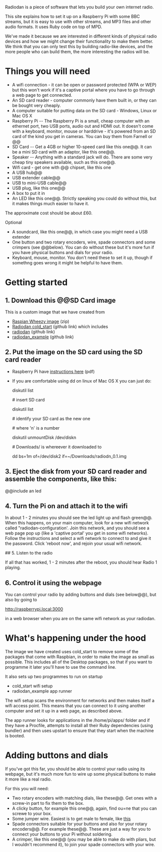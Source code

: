 Radiodan is a piece of software that lets you build your own internet radio. 

This site explains how to set it up on a Raspberry Pi with some BBC streams, but it is easy to use with other 
streams, and MP3 files and other audio formats. It uses Ruby code on top of MPD.

We've made it because we are interested in different kinds of physical radio devices and how we might change 
their functionality to make them better. We think that you can only test this by building radio-like devices, and 
the more people who can build them, the more interesting the radios will be.


Things you will need
====================

* A wifi connection - it can be open or password protected (WPA or WEP) but this won't work if it's a captive portal where you have to go through a web page to get connected.
* An SD card reader - computer commonly have them built in, or they can be bought very cheaply.
* A computer suitable for putting data on the SD card - Windows, Linux or Mac OS X
* Raspberry Pi
-- The Raspberry Pi is a small, cheap computer with an ethernet port, two USB ports, audio out and HDMI out. It 
doesn't come with a keyboard, monitor, mouse or harddrive - it's powered from an SD card of the kind you get in 
cameras. You can buy them from Farnell or @@
* SD Card
-- Get a 4GB or higher 10-speed card like this one@@. It can be a mini SD card with an adaptor, like this one@@.
* Speaker
-- Anything with a standard jack will do. There are some very cheap tiny speakers available, such as this one@@.
* Wifi card - get one with @@ chipset, like this one
* A USB hub@@
* USB extender cable@@
* USB to mini-USB cable@@
* USB plug, like this one@@
* A box to put it in
* An LED like this one@@. Strictly speaking you could do without this, but it makes things much easier to have it.


The approximate cost should be about £60.

Optional

* A soundcard, like this one@@, in which case you might need a USB extender
* One button and two rotary encoders, wire, spade connectors and some crimpers (see @@below). You can do without these but it's more fun if you have physical buttons and dials for your radio.
* Keyboard, mouse, monitor. You don't need these to set it up, though if somethng goes wrong it might be helpful 
to have them.


Getting started
===============

## 1. Download this @@SD Card image

This is a custom image that we have created from 

* [Raspian Wheezy image](http://downloads.raspberrypi.org/raspbian_latest) (zip)
* [Radiodan cold_start](https://github.com/radiodan/cold_start) (github link) which includes
* [radiodan](https://github.com/pixelblend/radiodan) (github link)
* [radiodan_example](https://github.com/radiodan/radiodan_example) (github link)

## 2. Put the image on the SD card using the SD card reader

* Raspberry Pi have [instructions here](http://www.raspberrypi.org/wp-content/uploads/2012/04/quick-start-guide-v2_1.pdf) (pdf)
* If you are comfortable using dd on linux of Mac OS X you can just do:


     diskutil list

     \# insert SD card

     diskutil list

     \# identify your SD card as the new one

     \# where 'n' is a number

     diskutil unmountDisk /dev/diskn

     \# Downloads/ is whereever it downloaded to

     dd bs=1m of=/dev/disk2 if=~/Downloads/radiodn_0.1.img

## 3. Eject the disk from your SD card reader and assemble the components, like this:

@@include an led
 
## 4. Turn the Pi on and attach it to the wifi

In about 1 - 2 minutes you should see the led light up and flash green@@. When this happens, on your main 
computer, look for a new wifi network called "radiodan-configuration'. Join this network, and you should see a 
web page pop up (like a 'captive portal' you get in some wifi networks). Follow the instructions and select a 
wifi network to connect to and give it the password. Click 'reboot now', and rejoin your usual wifi network.

## 5. Listen to the radio

If all that has worked, 1 - 2 minutes after the reboot, you should hear Radio 1 playing.

## 6. Control it using the webpage

You can control your radio by adding buttons and dials (see below@@), but also by going to 

http://raspberrypi.local:3000

in a web browser when you are on the same wifi network as your radiodan.


What's happening under the hood
===============================

The image we have created uses cold_start to remove some of the packages that come with Raspbian, in order to make 
the image as small as possible. This includes all of the Desktop packages, so that if you want to programme it later 
you'll have to use the command line.

It also sets up two programmes to run on startup
* cold_start wifi setup
* radiodan_example app runner

The wifi setup scans the environment for networks and then makes itself a wifi access point. This means that you 
can connect to it using another computer and set it up in a web page, as described above.

The app runner looks for applications in the /home/pi/apps/ folder and if they have a Procfile, attempts to 
install all their Ruby dependencies (using bundler) and then uses upstart to ensure that they start when the 
machine is booted.


Adding buttons and dials
========================

If you've got this far, you should be able to control your radio using its webpage, but it's much more fun to wire 
up some physical buttons to make it more like a real radio.

For this you will need:

* Two rotary encoders with matching dials, like these@@. Get ones with a screw-in part to fix them to the box.
* A clicky button, for example this one@@, again, find ou=ne that you can screwe to your box.
* Some jumper wire. Easiest is to get male to female, like [this](http://www.tandyonline.co.uk/male-to-female-jumper-wires-10pk.html)
* Spade connectors suitable for your buttons and also for your rotary encoders@@. For example these@@. These are just a way for you to connect your buttons to your Pi without soldering. 
* A crimper, like this one@@ (you may be able to make do with pliars, but I wouldn't recommend it), to join your spade connectors with your wire.














